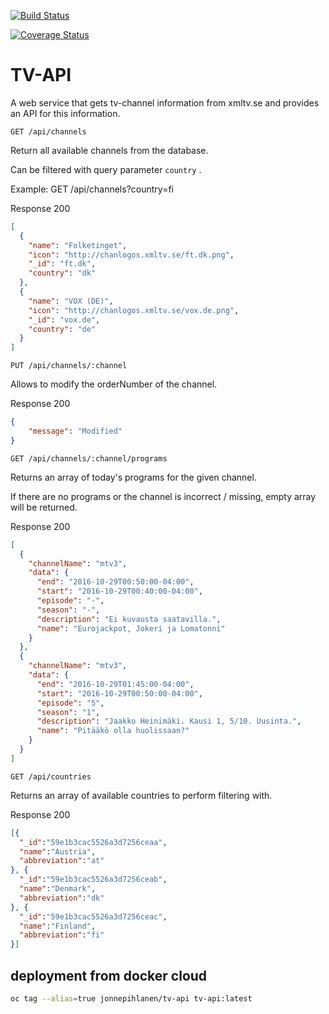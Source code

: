[![Build Status](https://travis-ci.org/joonne/tv-api.svg?branch=master)](https://travis-ci.org/joonne/tv-api)

[![Coverage Status](https://coveralls.io/repos/github/joonne/tv-api/badge.svg?branch=master)](https://coveralls.io/github/joonne/tv-api?branch=master)

# TV-API

A web service that gets tv-channel information from xmltv.se and provides an API for this information.

`GET /api/channels`

Return all available channels from the database.

Can be filtered with query parameter `country` .

Example: GET /api/channels?country=fi

Response 200

```json
[
  {
    "name": "Folketinget",
    "icon": "http://chanlogos.xmltv.se/ft.dk.png",
    "_id": "ft.dk",
    "country": "dk"
  },
  {
    "name": "VOX (DE)",
    "icon": "http://chanlogos.xmltv.se/vox.de.png",
    "_id": "vox.de",
    "country": "de"
  }
]
```

`PUT /api/channels/:channel`

Allows to modify the orderNumber of the channel.

Response 200

```json
{
    "message": "Modified"
}
```

`GET /api/channels/:channel/programs`

Returns an array of today's programs for the given channel.

If there are no programs or the channel is incorrect / missing, empty array will be returned.

Response 200

```json
[
  {
    "channelName": "mtv3",
    "data": {
      "end": "2016-10-29T00:50:00-04:00",
      "start": "2016-10-29T00:40:00-04:00",
      "episode": "-",
      "season": "-",
      "description": "Ei kuvausta saatavilla.",
      "name": "Eurojackpot, Jokeri ja Lomatonni"
    }
  },
  {
    "channelName": "mtv3",
    "data": {
      "end": "2016-10-29T01:45:00-04:00",
      "start": "2016-10-29T00:50:00-04:00",
      "episode": "5",
      "season": "1",
      "description": "Jaakko Heinimäki. Kausi 1, 5/10. Uusinta.",
      "name": "Pitääkö olla huolissaan?"
    }
  }
]
```
`GET /api/countries`

Returns an array of available countries to perform filtering with.

Response 200

```json
[{
  "_id":"59e1b3cac5526a3d7256ceaa",
  "name":"Austria",
  "abbreviation":"at"
}, {
  "_id":"59e1b3cac5526a3d7256ceab",
  "name":"Denmark",
  "abbreviation":"dk"
}, {
  "_id":"59e1b3cac5526a3d7256ceac",
  "name":"Finland",
  "abbreviation":"fi"
}]
```

## deployment from docker cloud

```sh
oc tag --alias=true jonnepihlanen/tv-api tv-api:latest
```